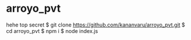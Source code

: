 # arroyo_pvt

hehe top secret
$ git clone https://github.com/kananvaru/arroyo_pvt.git
$ cd arroyo_pvt
$ npm i
$ node index.js

